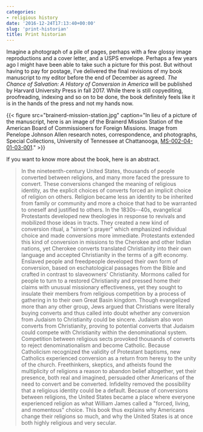 ```yaml
---
categories:
- religious history
date: '2016-12-24T17:13:40+00:00'
slug: 'print-historian'
title: Print historian
---
```


Imagine a photograph of a pile of pages, perhaps with a few glossy image reproductions and a cover letter, and a USPS envelope. Perhaps a few years ago I might have been able to take such a picture for this post. But without having to pay for postage, I've delivered the final revisions of my book manuscript to my editor before the end of December as agreed. *The Chance of Salvation: A History of Conversion in America* will be published by Harvard University Press in fall 2017. While there is still copyediting, proofreading, indexing and so on to be done, the book definitely feels like it is in the hands of the press and not my hands now.

{{< figure src="brainerd-mission-station.jpg" caption="In lieu of a picture of the manuscript, here is an image of the Brainerd Mission Station of the American Board of Commissioners for Foreign Missions. Image from Penelope Johnson Allen research notes, correspondence, and photographs, Special Collections, University of Tennessee at Chattanooga, [MS-002-04-01-03-001](http://cdm16877.contentdm.oclc.%20org/cdm/ref/collection/p16877coll7/id/32)." >}}

<!--more-->

If you want to know more about the book, here is an abstract.

> In the nineteenth-century United States, thousands of people converted between religions, and many more faced the pressure to convert. These conversions changed the meaning of religious identity, as the explicit choices of converts forced an implicit choice of religion on others. Religion became less an identity to be inherited from family or community and more a choice that had to be warranted to oneself and justified to others. In the 1830s--40s, evangelical Protestants developed new theologies in response to revivals and mobilized those ideas in tracts. They created a new kind of conversion ritual, a "sinner's prayer" which emphasized individual choice and made conversions more immediate. Protestants extended this kind of conversion in missions to the Cherokee and other Indian nations, yet Cherokee converts translated Christianity into their own language and accepted Christianity in the terms of a gift economy. Enslaved people and freedpeople developed their own form of conversion, based on eschatological passages from the Bible and crafted in contrast to slaveowners' Christianity. Mormons called for people to turn to a restored Christianity and pressed home their claims with unusual missionary effectiveness, yet they sought to insulate their members from religious competition by a process of gathering in to their own Great Basin kingdom. Though evangelized more than any other group, Jews argued that Christians were literally buying converts and thus called into doubt whether any conversion from Judaism to Christianity could be sincere. Judaism also won converts from Christianity, proving to potential converts that Judaism could compete with Christianity within the denominational system. Competition between religious sects provoked thousands of converts to reject denominationalism and become Catholic. Because Catholicism recognized the validity of Protestant baptisms, new Catholics experienced conversion as a return from heresy to the unity of the church. Freethinkers, skeptics, and atheists found the multiplicity of religions a reason to abandon belief altogether, yet their presence, both real and imagined, persuaded other Americans of the need to convert and be converted. Infidelity removed the possibility that a religious identity could be a default. Because of conversions between religions, the United States became a place where everyone experienced religion as what William James called a "forced, living, and momentous" choice. This book thus explains why Americans change their religions so much, and why the United States is at once both highly religious and very secular.
